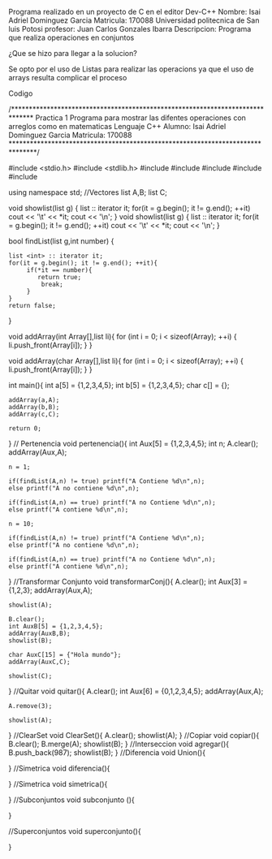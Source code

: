 Programa realizado en un proyecto de C en el editor Dev-C++
Nombre: Isai Adriel Dominguez Garcia
Matricula: 170088
Universidad politecnica de San luis Potosi
profesor: Juan Carlos Gonzales Ibarra
Descripcion: Programa que realiza operaciones en conjuntos

¿Que se hizo para llegar a la solucion?

Se opto por el uso de Listas para realizar las operacions ya que el uso de arrays
resulta complicar el proceso

Codigo

/******************************************************************************
Practica 1
Programa para mostrar las difentes operaciones con arreglos como en matematicas
Lenguaje C++
Alumno: Isai Adriel Dominguez Garcia 
Matricula: 170088
*******************************************************************************/

#include <stdio.h>
#include <stdlib.h>
#include <algorithm>
#include <list> 
#include <iterator> 
#include <vector>
#include <iostream>

using namespace std;
//Vectores
list <int> A,B;
list <char> C;

void showlist(list <int> g) 
{ 
    list <int> :: iterator it; 
    for(it = g.begin(); it != g.end(); ++it) 
        cout << '\t' << *it; 
    cout << '\n'; 
} 
void showlist(list <char> g) 
{ 
    list <char> :: iterator it; 
    for(it = g.begin(); it != g.end(); ++it) 
        cout << '\t' << *it; 
    cout << '\n'; 
} 

bool findList(list <int> g,int number) { 

    list <int> :: iterator it; 
    for(it = g.begin(); it != g.end(); ++it){
    	 if(*it == number){
    	 	return true;
			 break;
    	 }
    } 
    return false;
} 

void addArray(int Array[],list <int> li){
	for (int i = 0; i < sizeof(Array); ++i) 
    { 
        li.push_front(Array[i]); 
    } 
}

void addArray(char Array[],list <char> li){
	for (int i = 0; i < sizeof(Array); ++i) 
    { 
        li.push_front(Array[i]); 
    } 
}

int main(){
	int a[5] = {1,2,3,4,5};
	int b[5] = {1,2,3,4,5};
	char c[] = {};
	
	addArray(a,A);
	addArray(b,B);
	addArray(c,C);
	
	return 0;
} 
// Pertenencia
void pertenencia(){
	int Aux[5] = {1,2,3,4,5};
	int n;
	A.clear();
	addArray(Aux,A);
	
	n = 1;
	
	if(findList(A,n) != true) printf("A Contiene %d\n",n);
	else printf("A no contiene %d\n",n);
	
	if(findList(A,n) == true) printf("A no Contiene %d\n",n);
	else printf("A contiene %d\n",n);
	
	n = 10;
	
	if(findList(A,n) != true) printf("A Contiene %d\n",n);
	else printf("A no contiene %d\n",n);
	
	if(findList(A,n) == true) printf("A no Contiene %d\n",n);
	else printf("A contiene %d\n",n);
}
//Transformar Conjunto
void transformarConj(){
	A.clear();
	int Aux[3] = {1,2,3};
	addArray(Aux,A);
	
	showlist(A);
	
	B.clear();
	int AuxB[5] = {1,2,3,4,5};
	addArray(AuxB,B);
	showlist(B);
	
	char AuxC[15] = {"Hola mundo"};
	addArray(AuxC,C);
	
	showlist(C);
}
//Quitar
void quitar(){
	A.clear();
	int Aux[6] = {0,1,2,3,4,5};
	addArray(Aux,A);
	
	A.remove(3);
	
	showlist(A);
}
//ClearSet
void ClearSet(){
	A.clear();
	showlist(A);
}
//Copiar
void copiar(){
	B.clear();
	B.merge(A);
	showlist(B);
}
//Interseccion
void agregar(){
	B.push_back(987);
	showlist(B);
}
//Diferencia
void Union(){
	
}
//Simetrica
void diferencia(){
	
}
//Simetrica
void simetrica(){
	
}
//Subconjuntos
void subconjunto (){
	
}

//Superconjuntos
void superconjunto(){
	
}